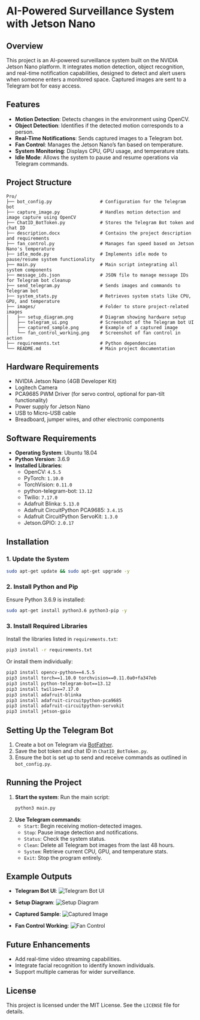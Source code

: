 # AI-Powered Surveillance System with Jetson Nano

## Overview
This project is an AI-powered surveillance system built on the NVIDIA Jetson Nano platform. It integrates motion detection, object recognition, and real-time notification capabilities, designed to detect and alert users when someone enters a monitored space. Captured images are sent to a Telegram bot for easy access.

## Features
- **Motion Detection**: Detects changes in the environment using OpenCV.
- **Object Detection**: Identifies if the detected motion corresponds to a person.
- **Real-Time Notifications**: Sends captured images to a Telegram bot.
- **Fan Control**: Manages the Jetson Nano’s fan based on temperature.
- **System Monitoring**: Displays CPU, GPU usage, and temperature stats.
- **Idle Mode**: Allows the system to pause and resume operations via Telegram commands.

## Project Structure
```
Pro/
├── bot_config.py                  # Configuration for the Telegram bot
├── capture_image.py               # Handles motion detection and image capture using OpenCV
├── ChatID_BotToken.py             # Stores the Telegram Bot token and chat ID
├── description.docx               # Contains the project description and requirements
├── fan_control.py                 # Manages fan speed based on Jetson Nano's temperature
├── idle_mode.py                   # Implements idle mode to pause/resume system functionality
├── main.py                        # Main script integrating all system components
├── message_ids.json               # JSON file to manage message IDs for Telegram bot cleanup
├── send_telegram.py               # Sends images and commands to Telegram bot
├── system_stats.py                # Retrieves system stats like CPU, GPU, and temperature
├── images/                        # Folder to store project-related images
│   ├── setup_diagram.png          # Diagram showing hardware setup
│   ├── telegram_ui.png            # Screenshot of the Telegram bot UI
│   ├── captured_sample.png        # Example of a captured image
│   └── fan_control_working.png    # Screenshot of fan control in action
├── requirements.txt               # Python dependencies
└── README.md                      # Main project documentation
```

## Hardware Requirements
- NVIDIA Jetson Nano (4GB Developer Kit)
- Logitech Camera
- PCA9685 PWM Driver (for servo control, optional for pan-tilt functionality)
- Power supply for Jetson Nano
- USB to Micro-USB cable
- Breadboard, jumper wires, and other electronic components

## Software Requirements
- **Operating System**: Ubuntu 18.04
- **Python Version**: 3.6.9
- **Installed Libraries**:
  - OpenCV: `4.5.5`
  - PyTorch: `1.10.0`
  - TorchVision: `0.11.0`
  - python-telegram-bot: `13.12`
  - Twilio: `7.17.0`
  - Adafruit Blinka: `5.13.0`
  - Adafruit CircuitPython PCA9685: `3.4.15`
  - Adafruit CircuitPython ServoKit: `1.3.0`
  - Jetson.GPIO: `2.0.17`

## Installation

### 1. Update the System
```bash
sudo apt-get update && sudo apt-get upgrade -y
```

### 2. Install Python and Pip
Ensure Python 3.6.9 is installed:
```bash
sudo apt-get install python3.6 python3-pip -y
```

### 3. Install Required Libraries
Install the libraries listed in `requirements.txt`:
```bash
pip3 install -r requirements.txt
```
Or install them individually:
```bash
pip3 install opencv-python==4.5.5
pip3 install torch==1.10.0 torchvision==0.11.0a0+fa347eb
pip3 install python-telegram-bot==13.12
pip3 install twilio==7.17.0
pip3 install adafruit-blinka
pip3 install adafruit-circuitpython-pca9685
pip3 install adafruit-circuitpython-servokit
pip3 install jetson-gpio
```

## Setting Up the Telegram Bot
1. Create a bot on Telegram via [BotFather](https://core.telegram.org/bots#botfather).
2. Save the bot token and chat ID in `ChatID_BotToken.py`.
3. Ensure the bot is set up to send and receive commands as outlined in `bot_config.py`.

## Running the Project
1. **Start the system**:
   Run the main script:
   ```bash
   python3 main.py
   ```
2. **Use Telegram commands**:
   - `Start`: Begin receiving motion-detected images.
   - `Stop`: Pause image detection and notifications.
   - `Status`: Check the system status.
   - `Clean`: Delete all Telegram bot images from the last 48 hours.
   - `System`: Retrieve current CPU, GPU, and temperature stats.
   - `Exit`: Stop the program entirely.

## Example Outputs
- **Telegram Bot UI**:
  ![Telegram Bot UI](images/telegram_ui.png)

- **Setup Diagram**:
  ![Setup Diagram](images/setup_diagram.png)

- **Captured Sample**:
  ![Captured Image](images/captured_sample.png)

- **Fan Control Working**:
  ![Fan Control](images/fan_control_working.png)

## Future Enhancements
- Add real-time video streaming capabilities.
- Integrate facial recognition to identify known individuals.
- Support multiple cameras for wider surveillance.

## License
This project is licensed under the MIT License. See the `LICENSE` file for details.

